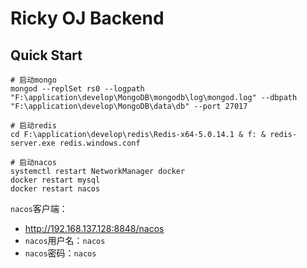 # **Ricky OJ Backend**

## Quick Start

```shell
# 启动mongo
mongod --replSet rs0 --logpath "F:\application\develop\MongoDB\mongodb\log\mongod.log" --dbpath "F:\application\develop\MongoDB\data\db" --port 27017

# 启动redis
cd F:\application\develop\redis\Redis-x64-5.0.14.1 & f: & redis-server.exe redis.windows.conf
```

```shell
# 启动nacos
systemctl restart NetworkManager docker
docker restart mysql
docker restart nacos
```

`nacos`客户端：

* http://192.168.137.128:8848/nacos
* `nacos`用户名：`nacos`
* `nacos`密码：`nacos`
